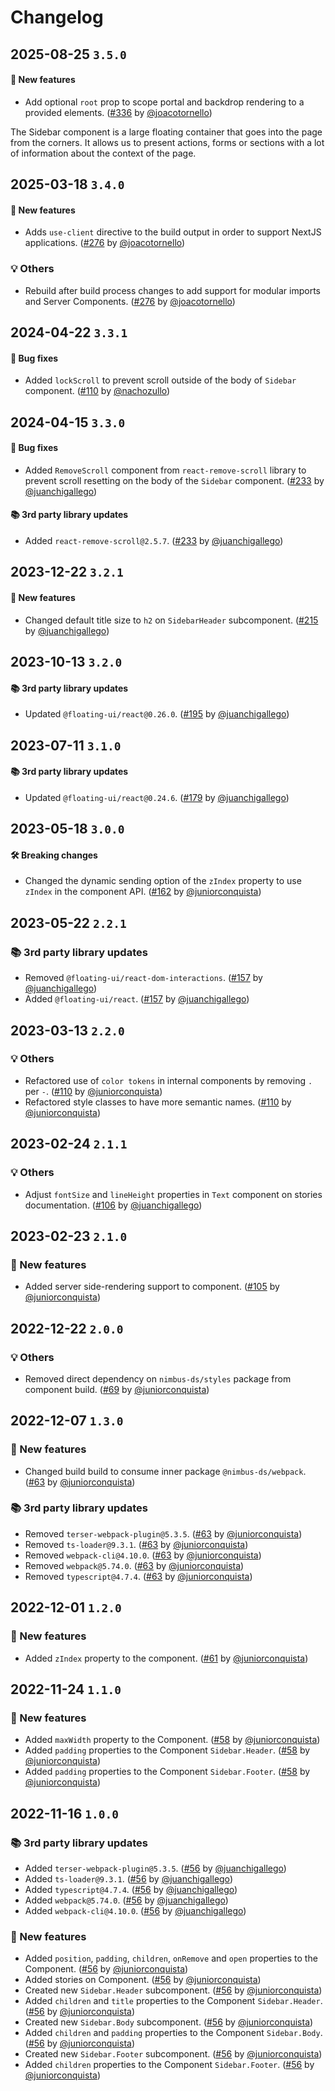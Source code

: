 # Changelog

## 2025-08-25 `3.5.0`

#### 🎉 New features

- Add optional `root` prop to scope portal and backdrop rendering to a provided elements. ([#336](https://github.com/TiendaNube/nimbus-design-system/pull/336) by [@joacotornello](https://github.com/joacotornello))

The Sidebar component is a large floating container that goes into the page from the corners. It allows us to present actions, forms or sections with a lot of information about the context of the page.

## 2025-03-18 `3.4.0`

#### 🎉 New features

- Adds `use-client` directive to the build output in order to support NextJS applications. ([#276](https://github.com/TiendaNube/nimbus-design-system/pull/276) by [@joacotornello](https://github.com/joacotornello))

### 💡 Others

- Rebuild after build process changes to add support for modular imports and Server Components. ([#276](https://github.com/TiendaNube/nimbus-design-system/pull/276) by [@joacotornello](https://github.com/joacotornello))

## 2024-04-22 `3.3.1`

#### 🐛 Bug fixes

- Added `lockScroll` to prevent scroll outside of the body of `Sidebar` component. ([#110](https://github.com/TiendaNube/nimbus-design-system/pull/240) by [@nachozullo](https://github.com/nachozullo))

## 2024-04-15 `3.3.0`

#### 🐛 Bug fixes

- Added `RemoveScroll` component from `react-remove-scroll` library to prevent scroll resetting on the body of the `Sidebar` component. ([#233](https://github.com/TiendaNube/nimbus-design-system/pull/233) by [@juanchigallego](https://github.com/juanchigallego))

#### 📚 3rd party library updates

- Added `react-remove-scroll@2.5.7`. ([#233](https://github.com/TiendaNube/nimbus-design-system/pull/233) by [@juanchigallego](https://github.com/juanchigallego))

## 2023-12-22 `3.2.1`

#### 🎉 New features

- Changed default title size to `h2` on `SidebarHeader` subcomponent. ([#215](https://github.com/TiendaNube/nimbus-design-system/pull/215) by [@juanchigallego](https://github.com/juanchigallego))

## 2023-10-13 `3.2.0`

#### 📚 3rd party library updates

- Updated `@floating-ui/react@0.26.0`. ([#195](https://github.com/TiendaNube/nimbus-design-system/pull/195) by [@juanchigallego](https://github.com/juanchigallego))

## 2023-07-11 `3.1.0`

#### 📚 3rd party library updates

- Updated `@floating-ui/react@0.24.6`. ([#179](https://github.com/TiendaNube/nimbus-design-system/pull/179) by [@juanchigallego](https://github.com/juanchigallego))

## 2023-05-18 `3.0.0`

#### 🛠 Breaking changes

- Changed the dynamic sending option of the `zIndex` property to use `zIndex` in the component API. ([#162](https://github.com/TiendaNube/nimbus-design-system/pull/162) by [@juniorconquista](https://github.com/juniorconquista))

## 2023-05-22 `2.2.1`

### 📚 3rd party library updates

- Removed `@floating-ui/react-dom-interactions`. ([#157](https://github.com/TiendaNube/nimbus-design-system/pull/157) by [@juanchigallego](https://github.com/juanchigallego))
- Added `@floating-ui/react`. ([#157](https://github.com/TiendaNube/nimbus-design-system/pull/157) by [@juanchigallego](https://github.com/juanchigallego))

## 2023-03-13 `2.2.0`

### 💡 Others

- Refactored use of `color tokens` in internal components by removing `.` per `-`. ([#110](https://github.com/TiendaNube/nimbus-design-system/pull/110) by [@juniorconquista](https://github.com/juniorconquista))
- Refactored style classes to have more semantic names. ([#110](https://github.com/TiendaNube/nimbus-design-system/pull/110) by [@juniorconquista](https://github.com/juniorconquista))

## 2023-02-24 `2.1.1`

### 💡 Others

- Adjust `fontSize` and `lineHeight` properties in `Text` component on stories documentation. ([#106](https://github.com/TiendaNube/nimbus-design-system/pull/106) by [@juanchigallego](https://github.com/juanchigallego))

## 2023-02-23 `2.1.0`

### 🎉 New features

- Added server side-rendering support to component. ([#105](https://github.com/TiendaNube/nimbus-design-system/pull/105) by [@juniorconquista](https://github.com/juniorconquista))

## 2022-12-22 `2.0.0`

### 💡 Others

- Removed direct dependency on `nimbus-ds/styles` package from component build. ([#69](https://github.com/TiendaNube/nimbus-design-system/pull/69) by [@juniorconquista](https://github.com/juniorconquista))

## 2022-12-07 `1.3.0`

### 🎉 New features

- Changed build build to consume inner package `@nimbus-ds/webpack`. ([#63](https://github.com/TiendaNube/nimbus-design-system/pull/63) by [@juniorconquista](https://github.com/juniorconquista))

### 📚 3rd party library updates

- Removed `terser-webpack-plugin@5.3.5`. ([#63](https://github.com/TiendaNube/nimbus-design-system/pull/63) by [@juniorconquista](https://github.com/juniorconquista))
- Removed `ts-loader@9.3.1`. ([#63](https://github.com/TiendaNube/nimbus-design-system/pull/63) by [@juniorconquista](https://github.com/juniorconquista))
- Removed `webpack-cli@4.10.0`. ([#63](https://github.com/TiendaNube/nimbus-design-system/pull/63) by [@juniorconquista](https://github.com/juniorconquista))
- Removed `webpack@5.74.0`. ([#63](https://github.com/TiendaNube/nimbus-design-system/pull/63) by [@juniorconquista](https://github.com/juniorconquista))
- Removed `typescript@4.7.4`. ([#63](https://github.com/TiendaNube/nimbus-design-system/pull/63) by [@juniorconquista](https://github.com/juniorconquista))

## 2022-12-01 `1.2.0`

### 🎉 New features

- Added `zIndex` property to the component. ([#61](https://github.com/TiendaNube/nimbus-design-system/pull/61) by [@juniorconquista](https://github.com/juniorconquista))

## 2022-11-24 `1.1.0`

### 🎉 New features

- Added `maxWidth` property to the Component. ([#58](https://github.com/TiendaNube/nimbus-design-system/pull/58) by [@juniorconquista](https://github.com/juniorconquista))
- Added `padding` properties to the Component `Sidebar.Header`. ([#58](https://github.com/TiendaNube/nimbus-design-system/pull/58) by [@juniorconquista](https://github.com/juniorconquista))
- Added `padding` properties to the Component `Sidebar.Footer`. ([#58](https://github.com/TiendaNube/nimbus-design-system/pull/58) by [@juniorconquista](https://github.com/juniorconquista))

## 2022-11-16 `1.0.0`

### 📚 3rd party library updates

- Added `terser-webpack-plugin@5.3.5`. ([#56](https://github.com/TiendaNube/nimbus-design-system/pull/56) by [@juanchigallego](https://github.com/juanchigallego))
- Added `ts-loader@9.3.1`. ([#56](https://github.com/TiendaNube/nimbus-design-system/pull/56) by [@juanchigallego](https://github.com/juanchigallego))
- Added `typescript@4.7.4`. ([#56](https://github.com/TiendaNube/nimbus-design-system/pull/56) by [@juanchigallego](https://github.com/juanchigallego))
- Added `webpack@5.74.0`. ([#56](https://github.com/TiendaNube/nimbus-design-system/pull/56) by [@juanchigallego](https://github.com/juanchigallego))
- Added `webpack-cli@4.10.0`. ([#56](https://github.com/TiendaNube/nimbus-design-system/pull/56) by [@juanchigallego](https://github.com/juanchigallego))

### 🎉 New features

- Added `position`, `padding`, `children`, `onRemove` and `open` properties to the Component. ([#56](https://github.com/TiendaNube/nimbus-design-system/pull/56) by [@juniorconquista](https://github.com/juniorconquista))
- Added stories on Component. ([#56](https://github.com/TiendaNube/nimbus-design-system/pull/56) by [@juniorconquista](https://github.com/juniorconquista))
- Created new `Sidebar.Header` subcomponent. ([#56](https://github.com/TiendaNube/nimbus-design-system/pull/56) by [@juniorconquista](https://github.com/juniorconquista))
- Added `children` and `title` properties to the Component `Sidebar.Header`. ([#56](https://github.com/TiendaNube/nimbus-design-system/pull/56) by [@juniorconquista](https://github.com/juniorconquista))
- Created new `Sidebar.Body` subcomponent. ([#56](https://github.com/TiendaNube/nimbus-design-system/pull/56) by [@juniorconquista](https://github.com/juniorconquista))
- Added `children` and `padding` properties to the Component `Sidebar.Body`. ([#56](https://github.com/TiendaNube/nimbus-design-system/pull/56) by [@juniorconquista](https://github.com/juniorconquista))
- Created new `Sidebar.Footer` subcomponent. ([#56](https://github.com/TiendaNube/nimbus-design-system/pull/56) by [@juniorconquista](https://github.com/juniorconquista))
- Added `children` properties to the Component `Sidebar.Footer`. ([#56](https://github.com/TiendaNube/nimbus-design-system/pull/56) by [@juniorconquista](https://github.com/juniorconquista))
